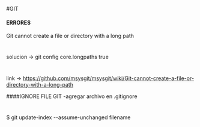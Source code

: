 #GIT


#### ERRORES
Git cannot create a file or directory with a long path
#
solucion -> git config core.longpaths true
#
link -> https://github.com/msysgit/msysgit/wiki/Git-cannot-create-a-file-or-directory-with-a-long-path

####IGNORE FILE GIT
-agregar archivo en .gitignore
#
$ git update-index --assume-unchanged filename
